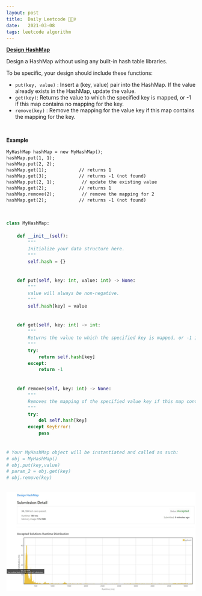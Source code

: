 ```yaml
---
layout: post
title:  Daily Leetcode 🙋🏻‍♀️
date:   2021-03-08
tags: leetcode algorithm 
---
```


<b><a href='https://leetcode.com/explore/challenge/card/march-leetcoding-challenge-2021/588/week-1-march-1st-march-7th/3663/' target='_blank'> Design HashMap </a></b>

Design a HashMap without using any built-in hash table libraries.

To be specific, your design should include these functions:

* ```put(key, value)``` : Insert a (key, value) pair into the HashMap. If the value already exists in the HashMap, update the value.
* ```get(key)```: Returns the value to which the specified key is mapped, or -1 if this map contains no mapping for the key.
* ```remove(key)``` : Remove the mapping for the value key if this map contains the mapping for the key.

<br>

<b>Example</b>
```
MyHashMap hashMap = new MyHashMap();
hashMap.put(1, 1);          
hashMap.put(2, 2);         
hashMap.get(1);            // returns 1
hashMap.get(3);            // returns -1 (not found)
hashMap.put(2, 1);          // update the existing value
hashMap.get(2);            // returns 1 
hashMap.remove(2);          // remove the mapping for 2
hashMap.get(2);            // returns -1 (not found) 
```

<br>

```python
class MyHashMap:

    def __init__(self):
        """
        Initialize your data structure here.
        """
        self.hash = {}
        

    def put(self, key: int, value: int) -> None:
        """
        value will always be non-negative.
        """
        self.hash[key] = value
        

    def get(self, key: int) -> int:
        """
        Returns the value to which the specified key is mapped, or -1 if this map contains no mapping for the key
        """
        try:
            return self.hash[key]
        except:
            return -1
        

    def remove(self, key: int) -> None:
        """
        Removes the mapping of the specified value key if this map contains a mapping for the key
        """
        try:
            del self.hash[key]
        except KeyError:
            pass
        

# Your MyHashMap object will be instantiated and called as such:
# obj = MyHashMap()
# obj.put(key,value)
# param_2 = obj.get(key)
# obj.remove(key)
```


<br>
<img src="https://github.com/yeounyi/yeounyi.github.io/blob/master/assets/img/0308.JPG?raw=true">
<br>

